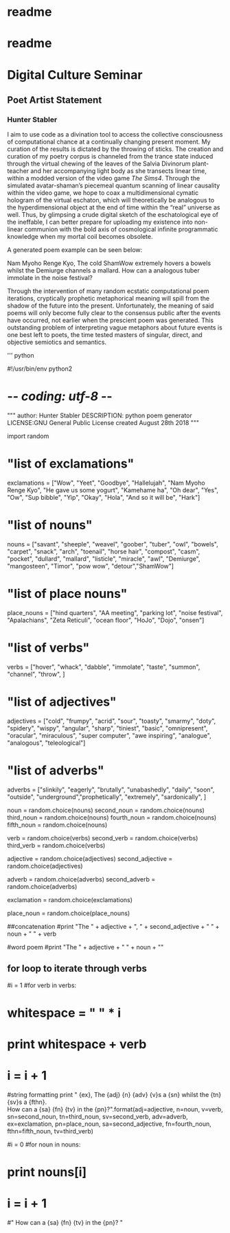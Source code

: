 # readme
# readme
# Digital Culture Seminar
## Poet Artist Statement
### Hunter Stabler

I aim to use code as a divination tool to access the collective consciousness of computational chance at a continually changing present moment. My curation of the results is dictated by the throwing of sticks. The creation and curation of my poetry corpus is channeled from the trance state induced through the virtual chewing of the leaves of the Salvia Divinorum plant-teacher and her accompanying light body as she transects linear time, within a modded version of the video game *The Sims4*. Through the simulated avatar-shaman’s piecemeal quantum scanning of linear causality within the video game, we hope to coax a  multidimensional cymatic hologram of the virtual eschaton, which will theoretically be analogous to the hyperdimensional object at the end of time within the “real” universe as well. Thus, by glimpsing a crude digital sketch of the eschatological eye of the ineffable,  I can better prepare for uploading my existence into non-linear communion with the bold axis of cosmological infinite programmatic knowledge when my mortal coil becomes obsolete.

A generated poem example can be seen below:

 Nam Myoho Renge Kyo, The cold ShamWow extremely hovers a bowels whilst the Demiurge channels a mallard. How can a analogous tuber immolate in the noise festival?

Through the intervention of many random ecstatic computational poem iterations, cryptically prophetic metaphorical meaning will spill from the shadow of the future into the present. Unfortunately, the meaning of said poems will only become fully clear to the consensus public after the events have occurred, not earlier when the prescient poem was generated. This outstanding problem of interpreting vague metaphors about future events is one best left to poets, the time tested masters of singular, direct, and objective semiotics and semantics.

''' python

#!/usr/bin/env python2
# -*- coding: utf-8 -*-
"""
author: Hunter Stabler
DESCRIPTION: python poem generator
LICENSE:GNU General Public License
created August 28th 2018
"""

import random


# "list of exclamations"
exclamations = ["Wow", "Yeet", "Goodbye", "Hallelujah", "Nam Myoho Renge Kyo",
                "He gave us some yogurt", "Kamehame ha", "Oh dear", "Yes",
                "Ow", "Sup bibble", "Yip", "Okay", "Hola", "And so it will be",
                "Hark"]

# "list of nouns"
nouns = ["savant", "sheeple", "weavel", "goober", "tuber", "owl", "bowels",
         "carpet", "snack", "arch", "toenail", "horse hair", "compost", "casm",
        "pocket", "dullard", "mallard", "listicle", "miracle", "awl",
        "Demiurge", "mangosteen", "Timor", "pow wow", "detour","ShamWow"]

# "list of place nouns"
place_nouns = ["hind quarters", "AA meeting", "parking lot", "noise festival",
               "Apalachians", "Zeta Reticuli", "ocean floor", "HoJo", "Dojo",
               "onsen"]

# "list of verbs"
verbs = ["hover", "whack", "dabble", "immolate", "taste", "summon",
         "channel", "throw", ]

# "list of adjectives"
adjectives = ["cold", "frumpy", "acrid", "sour", "toasty", "smarmy", "doty",
              "spidery", "wispy", "angular", "sharp", "tiniest", "basic",
              "omnipresent", "oracular", "miraculous", "super computer",
              "awe inspiring", "analogue", "analogous", "teleological"]
# "list of adverbs"
adverbs = ["slinkily", "eagerly", "brutally", "unabashedly", "daily", "soon",
           "outside", "underground","prophetically", "extremely",
           "sardonically",   ]

noun = random.choice(nouns)
second_noun = random.choice(nouns)
third_noun = random.choice(nouns)
fourth_noun = random.choice(nouns)
fifth_noun = random.choice(nouns)

verb = random.choice(verbs)
second_verb = random.choice(verbs)
third_verb = random.choice(verbs)

adjective = random.choice(adjectives)
second_adjective = random.choice(adjectives)

adverb = random.choice(adverbs)
second_adverb = random.choice(adverbs)

exclamation = random.choice(exclamations)

place_noun = random.choice(place_nouns)

##concatenation
#print "The " + adjective + ", " + second_adjective + " " + noun + " " + verb

#word poem
#print "The " + adjective + " " + noun + ""
## for loop to iterate through verbs
#i = 1
#for verb in verbs:
#    whitespace = " " * i
#    print whitespace + verb
#    i = i + 1




#string formatting
print " {ex}, The {adj} {n} {adv} {v}s a {sn} whilst the {tn} {sv}s a {fthn}.\
 How can a {sa} {fn} {tv} in the {pn}?".format(adj=adjective,
        n=noun, v=verb, sn=second_noun, tn=third_noun, sv=second_verb,
        adv=adverb, ex=exclamation, pn=place_noun, sa=second_adjective,
        fn=fourth_noun, fthn=fifth_noun, tv=third_verb)





#i = 0
#for noun in nouns:
#    print nouns[i]
#    i = i + 1

#" How can a {sa} {fn} {tv} in the {pn}? "
